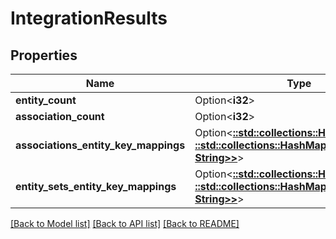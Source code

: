# IntegrationResults

## Properties

Name | Type | Description | Notes
------------ | ------------- | ------------- | -------------
**entity_count** | Option<**i32**> |  | [optional]
**association_count** | Option<**i32**> |  | [optional]
**associations_entity_key_mappings** | Option<[**::std::collections::HashMap<String, ::std::collections::HashMap<String, String>>**](map.md)> |  | [optional]
**entity_sets_entity_key_mappings** | Option<[**::std::collections::HashMap<String, ::std::collections::HashMap<String, String>>**](map.md)> |  | [optional]

[[Back to Model list]](../README.md#documentation-for-models) [[Back to API list]](../README.md#documentation-for-api-endpoints) [[Back to README]](../README.md)


